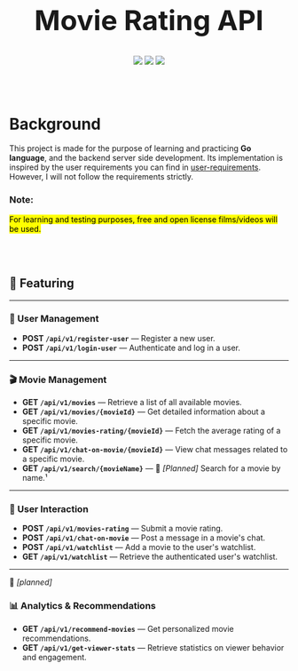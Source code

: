 <h1 align="center", style="font-size: 50px;">Movie Rating API</h1>

<p align="center">
  <img src="https://img.shields.io/badge/GO-1.22.4-blue?style=for-the-badge" />
  <img src="https://img.shields.io/badge/PostgreSQL-16-blue?style=for-the-badge" />
  <img src="https://img.shields.io/badge/License-Mit-green?style=for-the-badge" />
</p>
<br><br>

# Background
This project is made for the purpose of learning and practicing **Go language**, and the backend server side development. Its implementation is inspired by the user requirements you can find in <a href="https://github.com/MahmoodAhmed-SE/movie-rating-api/blob/main/user-requirements.md">user-requirements</a>. However, I will not follow the requirements strictly.

### Note:
<mark>For learning and testing purposes, free and open license films/videos will be used.</mark>

<br><br>

## 📌 Featuring

---

### 👤 User Management
- **POST `/api/v1/register-user`** — Register a new user.
- **POST `/api/v1/login-user`** — Authenticate and log in a user.

---

### 🎬 Movie Management
- **GET `/api/v1/movies`** — Retrieve a list of all available movies.
- **GET `/api/v1/movies/{movieId}`** — Get detailed information about a specific movie.
- **GET `/api/v1/movies-rating/{movieId}`** — Fetch the average rating of a specific movie.
- **GET `/api/v1/chat-on-movie/{movieId}`** — View chat messages related to a specific movie.
- **GET `/api/v1/search/{movieName}`** — 🔧 *[Planned]* Search for a movie by name.¹

---

### 🤝 User Interaction
- **POST `/api/v1/movies-rating`** — Submit a movie rating.
- **POST `/api/v1/chat-on-movie`** — Post a message in a movie's chat.
- **POST `/api/v1/watchlist`** — Add a movie to the user's watchlist.
- **GET `/api/v1/watchlist`** — Retrieve the authenticated user's watchlist.

---
🔧 *[planned]*
### 📊 Analytics & Recommendations
- **GET `/api/v1/recommend-movies`** — Get personalized movie recommendations.
- **GET `/api/v1/get-viewer-stats`** — Retrieve statistics on viewer behavior and engagement.
